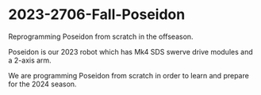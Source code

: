 # 2023-2706-Fall-Poseidon
Reprogramming Poseidon from scratch in the offseason.

Poseidon is our 2023 robot which has Mk4 SDS swerve drive modules and a 2-axis arm.

We are programming Poseidon from scratch in order to learn and prepare for the 2024 season.
